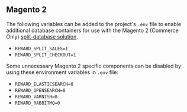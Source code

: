 ## Magento 2

The following variables can be added to the project's `.env` file to enable additional database containers for use with
the Magento 2 (Commerce
Only) [split-database solution](https://devdocs.magento.com/guides/v2.3/config-guide/multi-master/multi-master.html).

* `REWARD_SPLIT_SALES=1`
* `REWARD_SPLIT_CHECKOUT=1`

Some unnecessary Magento 2 specific components can be disabled by using these environment variables in `.env` file:

* `REWARD_ELASTICSEARCH=0`
* `REWARD_OPENSEARCH=0`
* `REWARD_VARNISH=0`
* `REWARD_RABBITMQ=0`


